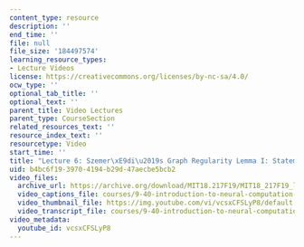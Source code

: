 ```yaml
---
content_type: resource
description: ''
end_time: ''
file: null
file_size: '184497574'
learning_resource_types:
- Lecture Videos
license: https://creativecommons.org/licenses/by-nc-sa/4.0/
ocw_type: ''
optional_tab_title: ''
optional_text: ''
parent_title: Video Lectures
parent_type: CourseSection
related_resources_text: ''
resource_index_text: ''
resourcetype: Video
start_time: ''
title: "Lecture 6: Szemer\xE9di\u2019s Graph Regularity Lemma I: Statement and Proof"
uid: b4bc6f19-3970-4194-b29d-47aecbe5bcb2
video_files:
  archive_url: https://archive.org/download/MIT18.217F19/MIT18_217F19_lec06_300k.mp4
  video_captions_file: courses/9-40-introduction-to-neural-computation-spring-2018/vcsxCFSLyP8_captions.vtt
  video_thumbnail_file: https://img.youtube.com/vi/vcsxCFSLyP8/default.jpg
  video_transcript_file: courses/9-40-introduction-to-neural-computation-spring-2018/vcsxCFSLyP8_transcript.pdf
video_metadata:
  youtube_id: vcsxCFSLyP8
---
```

